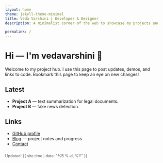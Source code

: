 ```yaml
---
layout: home
theme: jekyll-theme-minimal
title: Veda Varshini | Developer & Designer
description: A minimalist corner of the web to showcase my projects and ideas ✨

permalink: /
---
```


# Hi — I'm vedavarshini 👋

Welcome to my project hub. I use this page to post updates, demos, and links to code. Bookmark this page to keep an eye on new changes!

## Latest
- **Project A** — text summarization for legal documents.  
- **Project B** — fake news detection.

## Links
- [GitHub profile](https://github.com/your-username)
- [Blog](/blog) — project notes and progress
- [Contact](/contact)

<footer>
<p style="font-size:0.9em; color:#666; margin-top:1.5rem;">
Updated: {{ site.time | date: "%B %-d, %Y" }}
</p>
</footer>
